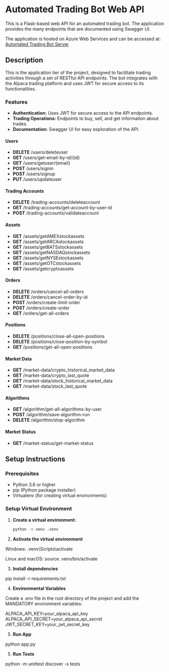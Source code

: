 # Automated Trading Bot Web API

This is a Flask-based web API for an automated trading bot. The application provides the many endpoints that are documented using Swagger UI.

The application is hosted on Azure Web Services and can be accessed at: [Automated Trading Bot Server](https://automated-trading-bot-server.azurewebsites.net/)

## Description

This is the application tier of the project, designed to facilitate trading activities through a set of RESTful API endpoints. The bot integrates with the Alpaca trading platform and uses JWT for secure access to its functionalities.

### Features

- **Authentication:** Uses JWT for secure access to the API endpoints.
- **Trading Operations:** Endpoints to buy, sell, and get information about trades.
- **Documentation:** Swagger UI for easy exploration of the API.

#### Users

- **DELETE** /users/deleteuser
- **GET** /users/get-email-by-id/{id}
- **GET** /users/getuser/{email}
- **POST** /users/signin
- **POST** /users/signup
- **PUT** /users/updateuser

#### Trading Accounts

- **DELETE** /trading-accounts/deleteaccount
- **GET** /trading-accounts/get-account-by-user-id
- **POST** /trading-accounts/validateaccount

#### Assets

- **GET** /assets/getAMEXstockassets
- **GET** /assets/getARCAstockassets
- **GET** /assets/getBATSstockassets
- **GET** /assets/getNASDAQstockassets
- **GET** /assets/getNYSEstockassets
- **GET** /assets/getOTCstockassets
- **GET** /assets/getcryptoassets

#### Orders

- **DELETE** /orders/cancel-all-orders
- **DELETE** /orders/cancel-order-by-id
- **POST** /orders/create-limit-order
- **POST** /orders/create-order
- **GET** /orders/get-all-orders

#### Positions

- **DELETE** /positions/close-all-open-positions
- **DELETE** /positions/close-position-by-symbol
- **GET** /positions/get-all-open-positions

#### Market Data

- **GET** /market-data/crypto_historical_market_data
- **GET** /market-data/crypto_last_quote
- **GET** /market-data/stock_historical_market_data
- **GET** /market-data/stock_last_quote

#### Algorithms

- **GET** /algorithm/get-all-algorithms-by-user
- **POST** /algorithm/save-algorithm-run
- **DELETE** /algorithm/stop-algorithm

#### Market Status

- **GET** /market-status/get-market-status


## Setup Instructions

### Prerequisites

- Python 3.6 or higher
- pip (Python package installer)
- Virtualenv (for creating virtual environments)

### Setup Virtual Environment

1. **Create a virtual environment:**

   ```bash
   python -m venv .venv

2. **Activate the virtual environment**

Windows:
.venv\Scripts\activate

Linux and macOS:
source .venv/bin/activate

3. **Install dependencies**

pip install -r requirements.txt

4. **Environmental Variables**

Create a .env file in the root directory of the project and add the MANDATORY environment variables:

ALPACA_API_KEY=your_alpaca_api_key
ALPACA_API_SECRET=your_alpaca_api_secret
JWT_SECRET_KEY=your_jwt_secret_key

5. **Run App**

python app.py


5. **Run Tests**

python -m unittest discover -s tests
